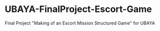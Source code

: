 # UBAYA-FinalProject-Escort-Game
 Final Project "Making of an Escort Mission Structured Game" for UBAYA
